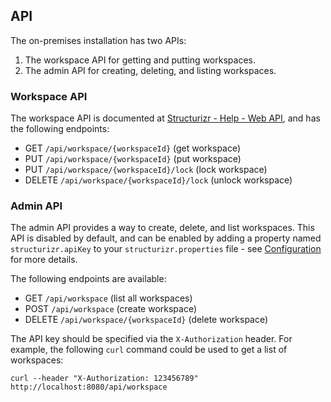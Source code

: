 ## API

The on-premises installation has two APIs:

1. The workspace API for getting and putting workspaces.
2. The admin API for creating, deleting, and listing workspaces.

### Workspace API

The workspace API is documented at [Structurizr - Help - Web API](https://structurizr.com/help/web-api),
and has the following endpoints:

- GET `/api/workspace/{workspaceId}` (get workspace)
- PUT `/api/workspace/{workspaceId}` (put workspace)
- PUT `/api/workspace/{workspaceId}/lock` (lock workspace)
- DELETE `/api/workspace/{workspaceId}/lock` (unlock workspace)

### Admin API

The admin API provides a way to create, delete, and list workspaces.
This API is disabled by default, and can be enabled by adding a property named
`structurizr.apiKey` to your `structurizr.properties` file - see [Configuration](03-configuration.md) for more details.

The following endpoints are available:

- GET `/api/workspace` (list all workspaces)
- POST `/api/workspace` (create workspace)
- DELETE `/api/workspace/{workspaceId}` (delete workspace)

The API key should be specified via the `X-Authorization` header.
For example, the following `curl` command could be used to get a list of workspaces:

```
curl --header "X-Authorization: 123456789" http://localhost:8080/api/workspace
```
